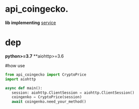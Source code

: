 # api_coingecko.
__lib implementing__ [service](https://coingecko.com/)

# dep
**python>=3.7**
**aiohttp>=3.6

#how use
```python
from api_coingecko import CryptoPrice
import aiohttp

async def main():
   session: aiohttp.ClientSession = aiohttp.ClientSession()
   coingenko = CryptoPrice(session)
   await coingenko.need_your_method()
```
